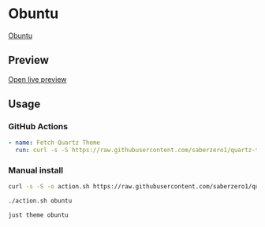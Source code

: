 # Obuntu

[Obuntu](#)

## Preview

[Open live preview](https://quartz-themes.github.io/obuntu/)

## Usage

### GitHub Actions

```yaml
- name: Fetch Quartz Theme
  run: curl -s -S https://raw.githubusercontent.com/saberzero1/quartz-themes/master/action.sh | bash -s -- obuntu
```

### Manual install

```bash
curl -s -S -o action.sh https://raw.githubusercontent.com/saberzero1/quartz-themes/master/action.sh

./action.sh obuntu
```

```bash
just theme obuntu
```
